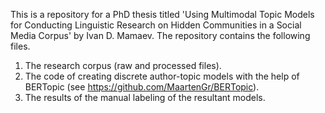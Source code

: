 This is a repository for a PhD thesis titled 'Using Multimodal Topic Models for Conducting Linguistic Research on Hidden Communities in a Social Media Corpus' by Ivan D. Mamaev.
The repository contains the following files.
1. The research corpus (raw and processed files).
2. The code of creating discrete author-topic models with the help of BERTopic (see https://github.com/MaartenGr/BERTopic).
3. The results of the manual labeling of the resultant models.
